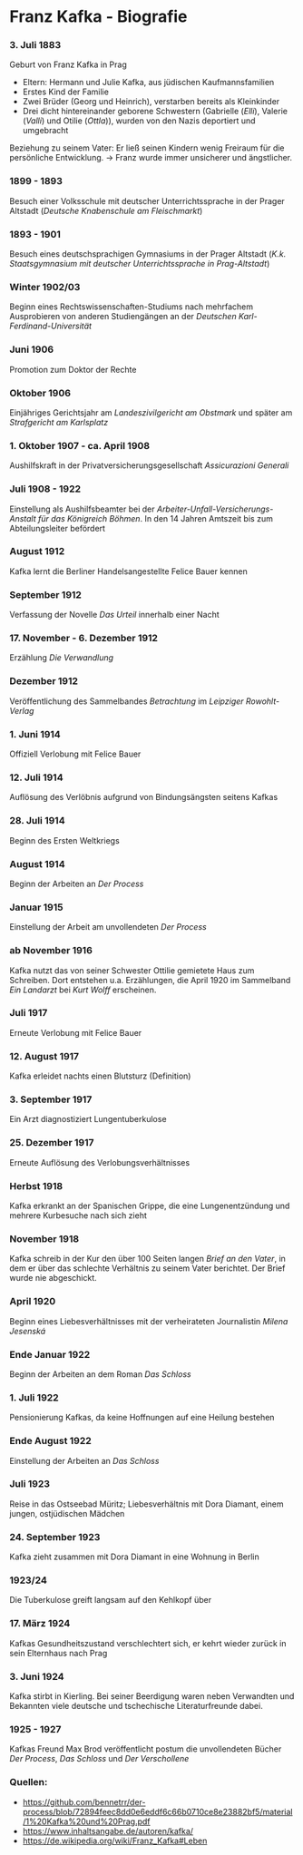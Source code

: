 # Franz Kafka - Biografie

### 3. Juli 1883

Geburt von Franz Kafka in Prag

- Eltern: Hermann und Julie Kafka, aus jüdischen Kaufmannsfamilien
- Erstes Kind der Familie
- Zwei Brüder (Georg und Heinrich), verstarben bereits als Kleinkinder
- Drei dicht hintereinander geborene Schwestern (Gabrielle (_Elli_), Valerie (_Valli_) und Otilie (_Ottla_)), wurden von
  den Nazis deportiert und umgebracht

Beziehung zu seinem Vater: Er ließ seinen Kindern wenig Freiraum für die persönliche Entwicklung.
→ Franz wurde immer unsicherer und ängstlicher.

### 1899 - 1893

Besuch einer Volksschule mit deutscher Unterrichtssprache in der Prager Altstadt (_Deutsche Knabenschule am
Fleischmarkt_)

### 1893 - 1901

Besuch eines deutschsprachigen Gymnasiums in der Prager Altstadt (_K.k. Staatsgymnasium mit deutscher Unterrichtssprache
in Prag-Altstadt_)

### Winter 1902/03

Beginn eines Rechtswissenschaften-Studiums nach mehrfachem Ausprobieren von anderen Studiengängen an der _Deutschen
Karl-Ferdinand-Universität_

### Juni 1906

Promotion zum Doktor der Rechte

### Oktober 1906

Einjähriges Gerichtsjahr am _Landeszivilgericht am Obstmark_ und später am _Strafgericht am Karlsplatz_

### 1. Oktober 1907 - ca. April 1908

Aushilfskraft in der Privatversicherungsgesellschaft _Assicurazioni Generali_

### Juli 1908 - 1922

Einstellung als Aushilfsbeamter bei der _Arbeiter-Unfall-Versicherungs-Anstalt für das Königreich Böhmen_.
In den 14 Jahren Amtszeit bis zum Abteilungsleiter befördert

### August 1912

Kafka lernt die Berliner Handelsangestellte Felice Bauer kennen

### September 1912

Verfassung der Novelle _Das Urteil_ innerhalb einer Nacht

### 17. November - 6. Dezember 1912

Erzählung _Die Verwandlung_

### Dezember 1912

Veröffentlichung des Sammelbandes _Betrachtung_ im _Leipziger Rowohlt-Verlag_

### 1. Juni 1914

Offiziell Verlobung mit Felice Bauer

### 12. Juli 1914

Auflösung des Verlöbnis aufgrund von Bindungsängsten seitens Kafkas

### 28. Juli 1914

Beginn des Ersten Weltkriegs

### August 1914

Beginn der Arbeiten an _Der Process_

### Januar 1915

Einstellung der Arbeit am unvollendeten _Der Process_

### ab November 1916

Kafka nutzt das von seiner Schwester Ottilie gemietete Haus zum Schreiben.
Dort entstehen u.a. Erzählungen, die April 1920 im Sammelband _Ein Landarzt_ bei _Kurt Wolff_ erscheinen.

### Juli 1917

Erneute Verlobung mit Felice Bauer

### 12. August 1917

Kafka erleidet nachts einen Blutsturz (Definition)

### 3. September 1917

Ein Arzt diagnostiziert Lungentuberkulose

### 25. Dezember 1917

Erneute Auflösung des Verlobungsverhältnisses

### Herbst 1918

Kafka erkrankt an der Spanischen Grippe, die eine Lungenentzündung und mehrere Kurbesuche nach sich zieht

### November 1918

Kafka schreib in der Kur den über 100 Seiten langen _Brief an den Vater_,
in dem er über das schlechte Verhältnis zu seinem Vater berichtet.
Der Brief wurde nie abgeschickt.

### April 1920

Beginn eines Liebesverhältnisses mit der verheirateten Journalistin _Milena Jesenská_

### Ende Januar 1922

Beginn der Arbeiten an dem Roman _Das Schloss_

### 1. Juli 1922

Pensionierung Kafkas, da keine Hoffnungen auf eine Heilung bestehen

### Ende August 1922

Einstellung der Arbeiten an _Das Schloss_

### Juli 1923

Reise in das Ostseebad Müritz;
Liebesverhältnis mit Dora Diamant, einem jungen, ostjüdischen Mädchen

### 24. September 1923

Kafka zieht zusammen mit Dora Diamant in eine Wohnung in Berlin

### 1923/24

Die Tuberkulose greift langsam auf den Kehlkopf über

### 17. März 1924

Kafkas Gesundheitszustand verschlechtert sich, er kehrt wieder zurück in sein Elternhaus nach Prag

### 3. Juni 1924

Kafka stirbt in Kierling.
Bei seiner Beerdigung waren neben Verwandten und Bekannten viele deutsche und tschechische Literaturfreunde dabei.

### 1925 - 1927

Kafkas Freund Max Brod veröffentlicht postum die unvollendeten Bücher _Der Process_, _Das Schloss_ und _Der
Verschollene_

### Quellen:

- <https://github.com/bennetrr/der-process/blob/72894feec8dd0e6eddf6c66b0710ce8e23882bf5/material/1%20Kafka%20und%20Prag.pdf>
- <https://www.inhaltsangabe.de/autoren/kafka/>
- <https://de.wikipedia.org/wiki/Franz_Kafka#Leben>
